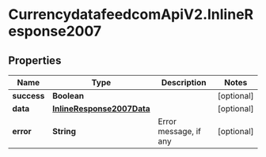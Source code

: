 # CurrencydatafeedcomApiV2.InlineResponse2007

## Properties
Name | Type | Description | Notes
------------ | ------------- | ------------- | -------------
**success** | **Boolean** |  | [optional] 
**data** | [**InlineResponse2007Data**](InlineResponse2007Data.md) |  | [optional] 
**error** | **String** | Error message, if any | [optional] 
